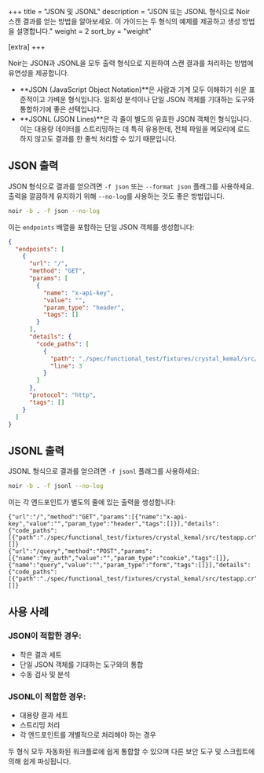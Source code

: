 +++
title = "JSON 및 JSONL"
description = "JSON 또는 JSONL 형식으로 Noir 스캔 결과를 얻는 방법을 알아보세요. 이 가이드는 두 형식의 예제를 제공하고 생성 방법을 설명합니다."
weight = 2
sort_by = "weight"

[extra]
+++

Noir는 JSON과 JSONL을 모두 출력 형식으로 지원하여 스캔 결과를 처리하는 방법에 유연성을 제공합니다.

*   **JSON (JavaScript Object Notation)**은 사람과 기계 모두 이해하기 쉬운 표준적이고 가벼운 형식입니다. 일회성 분석이나 단일 JSON 객체를 기대하는 도구와 통합하기에 좋은 선택입니다.
*   **JSONL (JSON Lines)**은 각 줄이 별도의 유효한 JSON 객체인 형식입니다. 이는 대용량 데이터를 스트리밍하는 데 특히 유용한데, 전체 파일을 메모리에 로드하지 않고도 결과를 한 줄씩 처리할 수 있기 때문입니다.

## JSON 출력

JSON 형식으로 결과를 얻으려면 `-f json` 또는 `--format json` 플래그를 사용하세요. 출력을 깔끔하게 유지하기 위해 `--no-log`를 사용하는 것도 좋은 방법입니다.

```bash
noir -b . -f json --no-log
```

이는 `endpoints` 배열을 포함하는 단일 JSON 객체를 생성합니다:

```json
{
  "endpoints": [
    {
      "url": "/",
      "method": "GET",
      "params": [
        {
          "name": "x-api-key",
          "value": "",
          "param_type": "header",
          "tags": []
        }
      ],
      "details": {
        "code_paths": [
          {
            "path": "./spec/functional_test/fixtures/crystal_kemal/src/testapp.cr",
            "line": 3
          }
        ]
      },
      "protocol": "http",
      "tags": []
    }
  ]
}
```

## JSONL 출력

JSONL 형식으로 결과를 얻으려면 `-f jsonl` 플래그를 사용하세요:

```bash
noir -b . -f jsonl --no-log
```

이는 각 엔드포인트가 별도의 줄에 있는 출력을 생성합니다:

```jsonl
{"url":"/","method":"GET","params":[{"name":"x-api-key","value":"","param_type":"header","tags":[]}],"details":{"code_paths":[{"path":"./spec/functional_test/fixtures/crystal_kemal/src/testapp.cr","line":3}]},"protocol":"http","tags":[]}
{"url":"/query","method":"POST","params":[{"name":"my_auth","value":"","param_type":"cookie","tags":[]},{"name":"query","value":"","param_type":"form","tags":[]}],"details":{"code_paths":[{"path":"./spec/functional_test/fixtures/crystal_kemal/src/testapp.cr","line":8}]},"protocol":"http","tags":[]}
```

## 사용 사례

### JSON이 적합한 경우:
- 작은 결과 세트
- 단일 JSON 객체를 기대하는 도구와의 통합
- 수동 검사 및 분석

### JSONL이 적합한 경우:
- 대용량 결과 세트
- 스트리밍 처리
- 각 엔드포인트를 개별적으로 처리해야 하는 경우

두 형식 모두 자동화된 워크플로에 쉽게 통합할 수 있으며 다른 보안 도구 및 스크립트에 의해 쉽게 파싱됩니다.